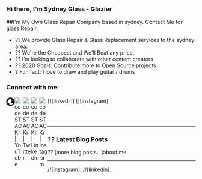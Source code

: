 ### Hi there, I'm Sydney Glass - Glazier
##I'm My Own Glass Repair Company based in sydney. Contact Me for glass Repair.

- ?? We provide Glass Repair & Glass Replacement services to the sydney area.
- ?? We're the Cheapest and We'll Beat any price.
- ?? I’m looking to collaborate with other content creators
- ?? 2020 Goals: Contribute more to Open Source projects
- ? Fun fact: I love to draw and play guitar / drums


### Connect with me:

[<img align="left" alt="codeSTACKr.com" width="22px" src="https://raw.githubusercontent.com/iconic/open-iconic/master/svg/globe.svg" />][website]
[<img align="left" alt="codeSTACKr | YouTube" width="22px" src="https://cdn.jsdelivr.net/npm/simple-icons@v3/icons/youtube.svg" />][youtube]
[<img align="left" alt="codeSTACKr | Twitter" width="22px" src="https://cdn.jsdelivr.net/npm/simple-icons@v3/icons/twitter.svg" />][twitter]
[<img align="left" alt="codeSTACKr | LinkedIn" width="22px" src="https://cdn.jsdelivr.net/npm/simple-icons@v3/icons/linkedin.svg" />][linkedin]
[<img align="left" alt="codeSTACKr | Instagram" width="22px" src="https://cdn.jsdelivr.net/npm/simple-icons@v3/icons/instagram.svg" />][instagram]

<br />

---

---

### ?? Latest Blog Posts

<!-- BLOG-POST-LIST:START -->
<!-- BLOG-POST-LIST:END -->

?? [more blog posts...]about.me

---


[website]: https://www.sydneyglassinstallations.com.au
[twitter]: https://twitter.com/GlassRepairssy1
[youtube]:https://www.youtube.com/channel/UC7ni0fjT1AplEWjEq01yX-g
//[instagram]:
//[linkedin]: 
